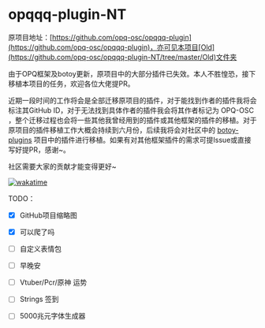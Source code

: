 # opqqq-plugin-NT

原项目地址：[https://github.com/opq-osc/opqqq-plugin](https://github.com/opq-osc/opqqq-plugin)，亦可见本项目[Old](https://github.com/opq-osc/opqqq-plugin-NT/tree/master/Old)文件夹



由于OPQ框架及botoy更新，原项目中的大部分插件已失效。本人不胜惶恐，接下移植本项目的任务，欢迎各位大佬提PR。

近期一段时间的工作将会是全部迁移原项目的插件，对于能找到作者的插件我将会标注其GitHub ID，对于无法找到具体作者的插件我会将其作者标记为 OPQ-OSC ，整个迁移过程也会将一些其他我曾经用到的插件或其他框架的插件的移植。对于原项目的插件移植工作大概会持续到六月份，后续我将会对社区中的 [botoy-plugins](https://github.com/opq-osc/botoy-plugins) 项目中的插件进行移植。如果有对其他框架插件的需求可提Issue或直接写好提PR，感谢~。



社区需要大家的贡献才能变得更好~


[![wakatime](https://wakatime.com/badge/user/cec8f502-00b1-40b3-a6d5-5c8c147ff849/project/cefcc10f-8802-4f51-91fb-6b76d353aa77.svg)](https://wakatime.com/badge/user/cec8f502-00b1-40b3-a6d5-5c8c147ff849/project/cefcc10f-8802-4f51-91fb-6b76d353aa77.svg)


TODO：

- [x] GitHub项目缩略图

- [x] 可以爬了吗
  
- [ ] 自定义表情包

- [ ] 早晚安

- [ ] Vtuber/Pcr/原神 运势

- [ ] Strings 签到

- [ ] 5000兆元字体生成器
